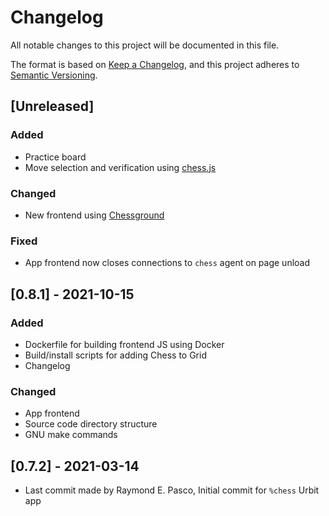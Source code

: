 # Changelog
All notable changes to this project will be documented in this file.

The format is based on [Keep a Changelog](https://keepachangelog.com/en/1.0.0/),
and this project adheres to [Semantic Versioning](https://semver.org/spec/v2.0.0.html).

## [Unreleased]
### Added
- Practice board
- Move selection and verification using [chess.js](https://github.com/jhlywa/chess.js)
### Changed
- New frontend using [Chessground](https://github.com/lichess-org/chessground)
### Fixed
- App frontend now closes connections to `chess` agent on page unload

## [0.8.1] - 2021-10-15
### Added
- Dockerfile for building frontend JS using Docker
- Build/install scripts for adding Chess to Grid
- Changelog
### Changed
- App frontend
- Source code directory structure
- GNU make commands

## [0.7.2] - 2021-03-14
- Last commit made by Raymond E. Pasco, Initial commit for `%chess` Urbit app
